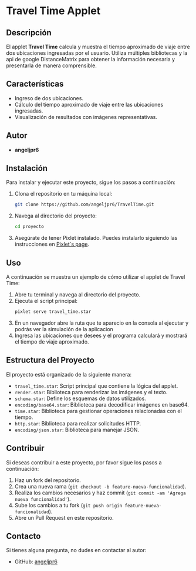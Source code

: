 # Travel Time Applet

## Descripción
El applet **Travel Time** calcula y muestra el tiempo aproximado de viaje entre dos ubicaciones ingresadas por el usuario. Utiliza múltiples bibliotecas y la api de google DistanceMatrix para obtener la información necesaria y presentarla de manera comprensible.

## Características
- Ingreso de dos ubicaciones.
- Cálculo del tiempo aproximado de viaje entre las ubicaciones ingresadas.
- Visualización de resultados con imágenes representativas.

## Autor
- **angeljpr6**

## Instalación
Para instalar y ejecutar este proyecto, sigue los pasos a continuación:

1. Clona el repositorio en tu máquina local:
    ```sh
    git clone https://github.com/angeljpr6/TravelTime.git
    ```

2. Navega al directorio del proyecto:
    ```sh
    cd proyecto
    ```

3. Asegúrate de tener Pixlet instalado. Puedes instalarlo siguiendo las instrucciones en [Pixlet`s page](https://tidbyt.dev/docs/build/installing-pixlet).

## Uso
A continuación se muestra un ejemplo de cómo utilizar el applet de Travel Time:

1. Abre tu terminal y navega al directorio del proyecto.
2. Ejecuta el script principal:
    ```sh
    pixlet serve travel_time.star
    ```
4. En un navegador abre la ruta que te aparecio en la consola al ejecutar y podrás ver la simulación de la aplicacion
3. Ingresa las ubicaciones que desees y el programa calculará y mostrará el tiempo de viaje aproximado.

## Estructura del Proyecto
El proyecto está organizado de la siguiente manera:
- `travel_time.star`: Script principal que contiene la lógica del applet.
- `render.star`: Biblioteca para renderizar las imágenes y el texto.
- `schema.star`: Define los esquemas de datos utilizados.
- `encoding/base64.star`: Biblioteca para decodificar imágenes en base64.
- `time.star`: Biblioteca para gestionar operaciones relacionadas con el tiempo.
- `http.star`: Biblioteca para realizar solicitudes HTTP.
- `encoding/json.star`: Biblioteca para manejar JSON.

## Contribuir
Si deseas contribuir a este proyecto, por favor sigue los pasos a continuación:

1. Haz un fork del repositorio.
2. Crea una nueva rama (`git checkout -b feature-nueva-funcionalidad`).
3. Realiza los cambios necesarios y haz commit (`git commit -am 'Agrega nueva funcionalidad'`).
4. Sube los cambios a tu fork (`git push origin feature-nueva-funcionalidad`).
5. Abre un Pull Request en este repositorio.

## Contacto
Si tienes alguna pregunta, no dudes en contactar al autor:
- GitHub: [angeljpr6](https://github.com/angeljpr6)
